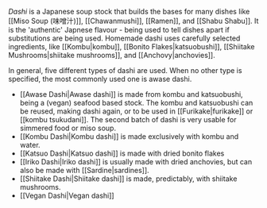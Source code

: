 *Dashi* is a Japanese soup stock that builds the bases for many dishes like [[Miso Soup (味噌汁)]], [[Chawanmushi]], [[Ramen]], and [[Shabu Shabu]]. It is the 'authentic' Japnese flavour - being used to tell dishes apart if substitutions are being used. Homemade dashi uses carefully selected ingredients, like [[Kombu|kombu]], [[Bonito Flakes|katsuobushi]], [[Shiitake Mushrooms|shiitake mushrooms]], and [[Anchovy|anchovies]].

In general, five different types of dashi are used. When no other type is specified, the most commonly used one is awase dashi.
- [[Awase Dashi|Awase dashi]] is made from kombu and katsuobushi, being a (vegan) seafood based stock. The kombu and katsuobushi can be reused, making dashi again, or to be used in [[Furikake|furikake]] or [[kombu tsukudani]]. The second batch of dashi is very usable for simmered food or miso soup.
- [[Kombu Dashi|Kombu dashi]] is made exclusively with kombu and water.
- [[Katsuo Dashi|Katsuo dashi]] is made with dried bonito flakes
- [[Iriko Dashi|Iriko dashi]] is usually made with dried anchovies, but can also be made with [[Sardine|sardines]].
- [[Shiitake Dashi|Shiitake dashi]] is made, predictably, with shiitake mushrooms.
- [[Vegan Dashi|Vegan dashi]] 